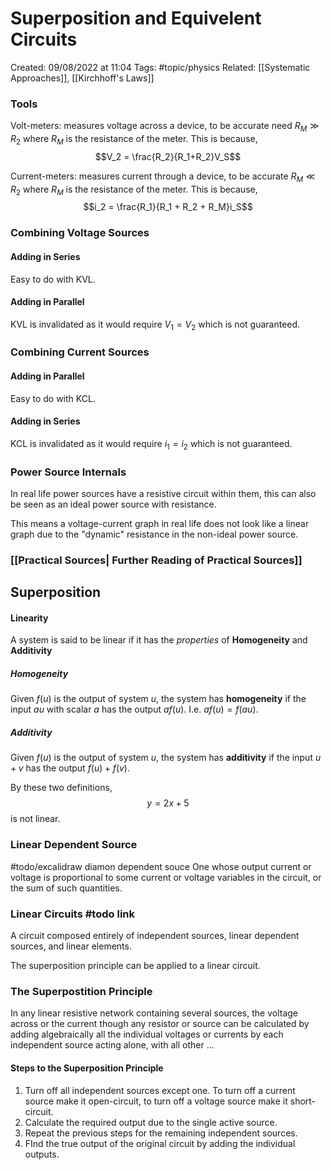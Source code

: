# Superposition and Equivelent Circuits
Created: 09/08/2022 at 11:04
Tags: #topic/physics 
Related: [[Systematic Approaches]], [[Kirchhoff's Laws]]

### Tools
Volt-meters: measures voltage across a device, to be accurate need $R_M \gg R_2$ where $R_M$ is the resistance of the meter. This is because,
$$V_2 = \frac{R_2}{R_1+R_2}V_S$$


Current-meters: measures current through a device, to be accurate $R_M \ll R_2$ where $R_M$ is the resistance of the meter. This is because,
$$i_2 = \frac{R_1}{R_1 + R_2 + R_M}i_S$$

### Combining Voltage Sources
#### Adding in Series
Easy to do with KVL.

#### Adding in Parallel
KVL is invalidated as it would require $V_1 = V_2$ which is not guaranteed.

### Combining Current Sources
#### Adding in Parallel
Easy to do with KCL.

#### Adding in Series
KCL is invalidated as it would require $i_1 = i_2$ which is not guaranteed.

### Power Source Internals
In real life power sources have a resistive circuit within them, this can also be seen as an ideal power source with resistance.

This means a voltage-current graph in real life does not look like a linear graph due to the "dynamic" resistance in the non-ideal power source.

### [[Practical Sources| Further Reading of Practical Sources]]

## Superposition
#### Linearity
A system is said to be linear if it has the *properties* of **Homogeneity** and **Additivity**

##### Homogeneity
Given $f(u)$ is the output of system $u$, the system has **homogeneity** if the input $au$ with scalar $a$ has the output $af(u)$. I.e. $af(u) = f(au)$.

##### Additivity
Given $f(u)$ is the output of system $u$, the system has **additivity** if the input $u + v$ has the output $f(u) + f(v)$.

By these two definitions,
$$y = 2x + 5$$
is not linear.

### Linear Dependent Source
#todo/excalidraw diamon dependent souce
One whose output current or voltage is proportional to some current or voltage variables in the circuit, or the sum of such quantities.

### Linear Circuits #todo link
A circuit composed entirely of independent sources, linear dependent sources, and linear elements.

The superposition principle can be applied to a linear circuit.

### The Superpostition Principle
In any linear resistive network containing several sources, the voltage across or the current though any resistor or source can be calculated by adding algebraically all the individual voltages or currents by each independent source acting alone, with all other ...

#### Steps to the Superposition Principle
1. Turn off all independent sources except one. To turn off a current source make it open-circuit, to turn off a voltage source make it short-circuit.
2. Calculate the required output due to the single active source.
3. Repeat the previous steps for the remaining independent sources.
4.  FInd the true output of the original circuit by adding the individual outputs.